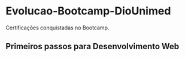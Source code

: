# Evolucao-Bootcamp-DioUnimed
Certificações conquistadas no Bootcamp.
## Primeiros passos para Desenvolvimento Web
